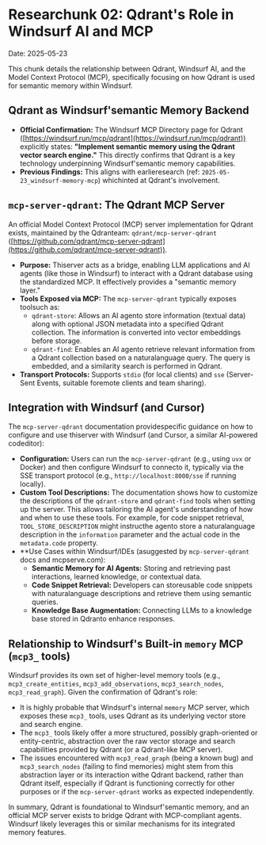 # Researchunk 02: Qdrant's Role in Windsurf AI and MCP

Date: 2025-05-23

This chunk details the relationship between Qdrant, Windsurf AI, and the Model Context Protocol (MCP), specifically focusing on how Qdrant is used for semantic memory within Windsurf.

## Qdrant as Windsurf'semantic Memory Backend

*   **Official Confirmation:** The Windsurf MCP Directory page for Qdrant ([https://windsurf.run/mcp/qdrant](https://windsurf.run/mcp/qdrant)) explicitly states: **"Implement semantic memory using the Qdrant vector search engine."** This directly confirms that Qdrant is a key technology underpinning Windsurf'semantic memory capabilities.
*   **Previous Findings:** This aligns with earlieresearch (ref: `2025-05-23_windsurf-memory-mcp`) whichinted at Qdrant's involvement.

## `mcp-server-qdrant`: The Qdrant MCP Server

An official Model Context Protocol (MCP) server implementation for Qdrant exists, maintained by the Qdranteam: `qdrant/mcp-server-qdrant` ([https://github.com/qdrant/mcp-server-qdrant](https://github.com/qdrant/mcp-server-qdrant)).

*   **Purpose:** Thiserver acts as a bridge, enabling LLM applications and AI agents (like those in Windsurf) to interact with a Qdrant database using the standardized MCP. It effectively provides a "semantic memory layer."
*   **Tools Exposed via MCP:** The `mcp-server-qdrant` typically exposes toolsuch as:
    *   `qdrant-store`: Allows an AI agento store information (textual data) along with optional JSON metadata into a specified Qdrant collection. The information is converted into vector embeddings before storage.
    *   `qdrant-find`: Enables an AI agento retrieve relevant information from a Qdrant collection based on a naturalanguage query. The query is embedded, and a similarity search is performed in Qdrant.
*   **Transport Protocols:** Supports `stdio` (for local clients) and `sse` (Server-Sent Events, suitable foremote clients and team sharing).

## Integration with Windsurf (and Cursor)

The `mcp-server-qdrant` documentation providespecific guidance on how to configure and use thiserver with Windsurf (and Cursor, a similar AI-powered codeditor):

*   **Configuration:** Users can run the `mcp-server-qdrant` (e.g., using `uvx` or Docker) and then configure Windsurf to connecto it, typically via the SSE transport protocol (e.g., `http://localhost:8000/sse` if running locally).
*   **Custom Tool Descriptions:** The documentation shows how to customize the descriptions of the `qdrant-store` and `qdrant-find` tools when setting up the server. This allows tailoring the AI agent's understanding of how and when to use these tools. For example, for code snippet retrieval, `TOOL_STORE_DESCRIPTION` might instructhe agento store a naturalanguage description in the `information` parameter and the actual code in the `metadata.code` property.
*   **Use Cases within Windsurf/IDEs (asuggested by `mcp-server-qdrant` docs and mcpserve.com):
    *   **Semantic Memory for AI Agents:** Storing and retrieving past interactions, learned knowledge, or contextual data.
    *   **Code Snippet Retrieval:** Developers can storeusable code snippets with naturalanguage descriptions and retrieve them using semantic queries.
    *   **Knowledge Base Augmentation:** Connecting LLMs to a knowledge base stored in Qdranto enhance responses.

## Relationship to Windsurf's Built-in `memory` MCP (`mcp3_` tools)

Windsurf provides its own set of higher-level memory tools (e.g., `mcp3_create_entities`, `mcp3_add_observations`, `mcp3_search_nodes`, `mcp3_read_graph`). Given the confirmation of Qdrant's role:

*   It is highly probable that Windsurf's internal `memory` MCP server, which exposes these `mcp3_` tools, uses Qdrant as its underlying vector store and search engine.
*   The `mcp3_` tools likely offer a more structured, possibly graph-oriented or entity-centric, abstraction over the raw vector storage and search capabilities provided by Qdrant (or a Qdrant-like MCP server).
*   The issues encountered with `mcp3_read_graph` (being a known bug) and `mcp3_search_nodes` (failing to find memories) might stem from this abstraction layer or its interaction withe Qdrant backend, rather than Qdrant itself, especially if Qdrant is functioning correctly for other purposes or if the `mcp-server-qdrant` works as expected independently.

In summary, Qdrant is foundational to Windsurf'semantic memory, and an official MCP server exists to bridge Qdrant with MCP-compliant agents. Windsurf likely leverages this or similar mechanisms for its integrated memory features.
